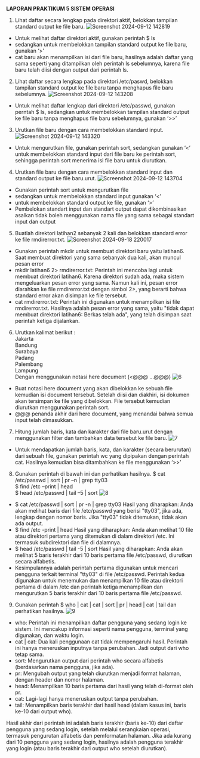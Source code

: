**LAPORAN PRAKTIKUM 5 SISTEM OPERASI**

1.  Lihat daftar secara lengkap pada direktori aktif, belokkan tampilan standard output ke file 
baru.
![Screenshot 2024-09-12 142819](https://github.com/user-attachments/assets/cf452638-5035-4776-943e-25cb049bba0a)

- Untuk melihat daftar direktori aktif, gunakan perintah $ ls
- sedangkan untuk membelokkan tampilan standard output ke file baru, gunakan ‘>’
- cat baru akan menampilkan isi dari file baru, hasilnya adalah daftar yang sama seperti yang ditampilkan oleh perintah ls sebelumnya, karena file baru telah diisi dengan output dari perintah ls.

2. Lihat daftar secara lengkap pada direktori /etc/paswd, belokkan tampilan standard output ke file baru tanpa menghapus file baru sebelumnya.
![Screenshot 2024-09-12 143208](https://github.com/user-attachments/assets/72ab2b86-b990-405c-aae2-b0de24b7f5af)

- Untuk melihat daftar lengkap dari direktori /etc/passwd, gunakan perntah $ ls, sedangkan untuk membelokkan tampilan standard output ke file baru tanpa menghapus file baru sebelumnya, gunakan ‘>>’

3. Urutkan file baru dengan cara membelokkan standard input.
![Screenshot 2024-09-12 143320](https://github.com/user-attachments/assets/c8fab9ef-44e0-4322-82d1-c9d9a2b6e805)

- Untuk mengurutkan file, gunakan perintah sort, sedangkan gunakan ‘<’ untuk membelokkan standard input dari file baru ke perintah sort, sehingga perintah sort menerima isi file baru untuk diurutkan.

4.  Urutkan file baru dengan cara membelokkan standard input dan standard output ke file baru.urut.
![Screenshot 2024-09-12 143704](https://github.com/user-attachments/assets/51923bab-ccad-4218-a0db-592d006808cb)

- Gunakan perintah sort untuk mengurutkan file
- sedangkan untuk membelokkan standard input gunakan ‘<’
- untuk membelokkan standard output ke file, gunakan ‘>’
- Pembelokan standart input dan standart output dapat dikombinasikan asalkan tidak boleh menggunakan nama file yang sama sebagai standart input dan output

5. Buatlah direktori latihan2 sebanyak 2 kali dan belokkan standard error ke file rmdirerror.txt.
![Screenshot 2024-09-18 220017](https://github.com/user-attachments/assets/bcc0b08c-0963-4751-96eb-7f9a0fa5314c)

- Gunakan perintah mkdir untuk membuat direktori baru yaitu latihan6.  Saat membuat direktori yang sama sebanyak dua kali, akan muncul pesan error
- mkdir latihan6 2> rmdirerror.txt: Perintah ini mencoba lagi untuk membuat direktori latihan6. Karena direktori sudah ada, maka sistem mengeluarkan pesan error yang sama. Namun kali ini, pesan error diarahkan ke file rmdirerror.txt dengan simbol 2>, yang berarti bahwa standard error akan disimpan ke file tersebut.
- cat rmdirerror.txt: Perintah ini digunakan untuk menampilkan isi file rmdirerror.txt. Hasilnya adalah pesan error yang sama, yaitu "tidak dapat membuat direktori latihan6: Berkas telah ada", yang telah disimpan saat perintah ketiga dijalankan.

6. Urutkan kalimat berikut :  
Jakarta  
Bandung  
Surabaya  
Padang  
Palembang  
Lampung  
Dengan menggunakan notasi here document (<@@@ …@@@)
![6](https://github.com/user-attachments/assets/c5dc39d8-54c9-44d0-815b-8e279c0984ce)

- Buat notasi here document yang akan dibelokkan ke sebuah file kemudian isi document tersebut. Setelah diisi dan diakhiri, isi dokumen 
akan tersimpan ke file yang dibelokkan. File tersebut kemudian diurutkan menggunakan perintah sort.
- @@@ penanda akhir dari here document, yang menandai bahwa semua input telah dimasukkan.

7. Hitung jumlah baris, kata dan karakter dari file baru.urut dengan menggunakan filter dan tambahkan data tersebut ke file baru.
![7](https://github.com/user-attachments/assets/f7035a5b-c278-45c0-97e6-8423f741580e)

- Untuk mendapatkan jumlah baris, kata, dan karakter (secara berurutan) dari sebuah file, gunakan perintah wc yang dipipakan dengan perintah cat. Hasilnya kemudian bisa ditambahkan ke file menggunakan ‘>>’

8. Gunakan perintah di bawah ini dan perhatikan hasilnya. 
$ cat /etc/passwd | sort | pr –n | grep tty03  
$ find /etc –print | head  
$ head /etc/passwd | tail –5 | sort
![8](https://github.com/user-attachments/assets/81442f9c-7cb2-4e73-a901-23c18182188d)

- $ cat /etc/passwd | sort | pr -n | grep tty03
  Hasil yang diharapkan: Anda akan melihat baris dari file /etc/passwd yang berisi "tty03", jika ada, lengkap dengan nomor baris. Jika "tty03" tidak ditemukan, tidak akan ada output.
- $ find /etc -print | head
  Hasil yang diharapkan: Anda akan melihat 10 file atau direktori pertama yang ditemukan di dalam direktori /etc. Ini termasuk subdirektori dan file di dalamnya.
- $ head /etc/passwd | tail -5 | sort
  Hasil yang diharapkan: Anda akan melihat 5 baris terakhir dari 10 baris pertama file /etc/passwd, diurutkan secara alfabetis.
- Kesimpulannya adalah perintah pertama digunakan untuk mencari pengguna terkait terminal "tty03" di file /etc/passwd. Perintah kedua digunakan untuk menemukan dan menampilkan 10 file atau direktori pertama di dalam /etc dan perintah ketiga menampilkan dan mengurutkan 5 baris terakhir dari 10 baris pertama file /etc/passwd.

9. Gunakan perintah $ who | cat | cat | sort | pr | head | cat | tail dan perhatikan hasilnya. 
![9](https://github.com/user-attachments/assets/53706a7c-0eea-4645-93f7-87fd80dc5a60)

- who: Perintah ini menampilkan daftar pengguna yang sedang login ke sistem. Ini mencakup informasi seperti nama pengguna, terminal yang digunakan, dan waktu login.
- cat | cat: Dua kali penggunaan cat tidak mempengaruhi hasil. Perintah ini hanya meneruskan inputnya tanpa perubahan. Jadi output dari who tetap sama.
- sort: Mengurutkan output dari perintah who secara alfabetis (berdasarkan nama pengguna, jika ada).
- pr: Mengubah output yang telah diurutkan menjadi format halaman, dengan header dan nomor halaman.
- head: Menampilkan 10 baris pertama dari hasil yang telah di-format oleh pr.
- cat: Lagi-lagi hanya meneruskan output tanpa perubahan.
- tail: Menampilkan baris terakhir dari hasil head (dalam kasus ini, baris ke-10 dari output who).

Hasil akhir dari perintah ini adalah baris terakhir (baris ke-10) dari daftar pengguna yang sedang login, setelah melalui serangkaian operasi, termasuk pengurutan alfabetis dan pemformatan halaman. Jika ada kurang dari 10 pengguna yang sedang login, hasilnya adalah pengguna terakhir yang login (atau baris terakhir dari output who setelah diurutkan).
